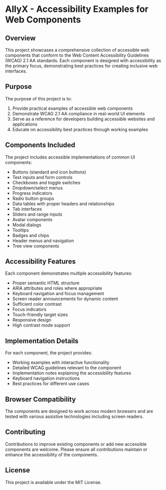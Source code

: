 # AllyX - Accessibility Examples for Web Components

## Overview

This project showcases a comprehensive collection of accessible web components that conform to the Web Content Accessibility Guidelines (WCAG) 2.1 AA standards. Each component is designed with accessibility as the primary focus, demonstrating best practices for creating inclusive web interfaces.

## Purpose

The purpose of this project is to:

1. Provide practical examples of accessible web components
2. Demonstrate WCAG 2.1 AA compliance in real-world UI elements
3. Serve as a reference for developers building accessible websites and applications
4. Educate on accessibility best practices through working examples

## Components Included

The project includes accessible implementations of common UI components:

- Buttons (standard and icon buttons)
- Text inputs and form controls
- Checkboxes and toggle switches
- Dropdown/select menus
- Progress indicators
- Radio button groups
- Data tables with proper headers and relationships
- Tab interfaces
- Sliders and range inputs
- Avatar components
- Modal dialogs
- Tooltips
- Badges and chips
- Header menus and navigation
- Tree view components

## Accessibility Features

Each component demonstrates multiple accessibility features:

- Proper semantic HTML structure
- ARIA attributes and roles where appropriate
- Keyboard navigation and focus management
- Screen reader announcements for dynamic content
- Sufficient color contrast
- Focus indicators
- Touch-friendly target sizes
- Responsive design
- High contrast mode support

## Implementation Details

For each component, the project provides:

- Working examples with interactive functionality
- Detailed WCAG guidelines relevant to the component
- Implementation notes explaining the accessibility features
- Keyboard navigation instructions
- Best practices for different use cases

## Browser Compatibility

The components are designed to work across modern browsers and are tested with various assistive technologies including screen readers.

## Contributing

Contributions to improve existing components or add new accessible components are welcome. Please ensure all contributions maintain or enhance the accessibility of the components.

## License

This project is available under the MIT License.